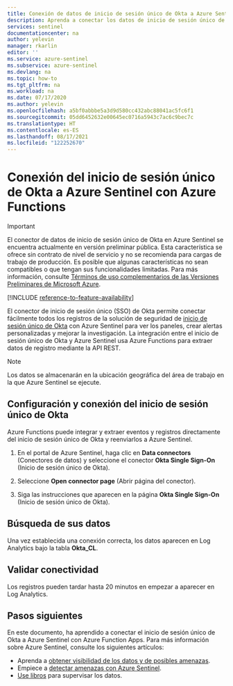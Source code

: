 ```yaml
---
title: Conexión de datos de inicio de sesión único de Okta a Azure Sentinel | Microsoft Docs
description: Aprenda a conectar los datos de inicio de sesión único de Okta a Azure Sentinel.
services: sentinel
documentationcenter: na
author: yelevin
manager: rkarlin
editor: ''
ms.service: azure-sentinel
ms.subservice: azure-sentinel
ms.devlang: na
ms.topic: how-to
ms.tgt_pltfrm: na
ms.workload: na
ms.date: 07/17/2020
ms.author: yelevin
ms.openlocfilehash: a5bf0abbbe5a3d9d580cc432abc88041ac5fc6f1
ms.sourcegitcommit: 05dd6452632e00645ec0716a5943c7ac6c9bec7c
ms.translationtype: HT
ms.contentlocale: es-ES
ms.lasthandoff: 08/17/2021
ms.locfileid: "122252670"
---
```

# <a name="connect-your-okta-single-sign-on-to-azure-sentinel-with-azure-function"></a>Conexión del inicio de sesión único de Okta a Azure Sentinel con Azure Functions

> [!IMPORTANT]
> El conector de datos de inicio de sesión único de Okta en Azure Sentinel se encuentra actualmente en versión preliminar pública.
> Esta característica se ofrece sin contrato de nivel de servicio y no se recomienda para cargas de trabajo de producción. Es posible que algunas características no sean compatibles o que tengan sus funcionalidades limitadas. Para más información, consulte [Términos de uso complementarios de las Versiones Preliminares de Microsoft Azure](https://azure.microsoft.com/support/legal/preview-supplemental-terms/).

[!INCLUDE [reference-to-feature-availability](includes/reference-to-feature-availability.md)]

El conector de inicio de sesión único (SSO) de Okta permite conectar fácilmente todos los registros de la solución de seguridad de [inicio de sesión único de Okta](https://www.okta.com/products/single-sign-on/) con Azure Sentinel para ver los paneles, crear alertas personalizadas y mejorar la investigación. La integración entre el inicio de sesión único de Okta y Azure Sentinel usa Azure Functions para extraer datos de registro mediante la API REST.

> [!NOTE]
> Los datos se almacenarán en la ubicación geográfica del área de trabajo en la que Azure Sentinel se ejecute.

## <a name="configure-and-connect-okta-single-sign-on"></a>Configuración y conexión del inicio de sesión único de Okta

Azure Functions puede integrar y extraer eventos y registros directamente del inicio de sesión único de Okta y reenviarlos a Azure Sentinel.

1. En el portal de Azure Sentinel, haga clic en **Data connectors** (Conectores de datos) y seleccione el conector **Okta Single Sign-On** (Inicio de sesión único de Okta).

1. Seleccione **Open connector page** (Abrir página del conector).

1. Siga las instrucciones que aparecen en la página **Okta Single Sign-On** (Inicio de sesión único de Okta).

## <a name="find-your-data"></a>Búsqueda de sus datos

Una vez establecida una conexión correcta, los datos aparecen en Log Analytics bajo la tabla **Okta_CL**.

## <a name="validate-connectivity"></a>Validar conectividad

Los registros pueden tardar hasta 20 minutos en empezar a aparecer en Log Analytics.

## <a name="next-steps"></a>Pasos siguientes

En este documento, ha aprendido a conectar el inicio de sesión único de Okta a Azure Sentinel con Azure Function Apps. Para más información sobre Azure Sentinel, consulte los siguientes artículos:

- Aprenda a [obtener visibilidad de los datos y de posibles amenazas](get-visibility.md).
- Empiece a [detectar amenazas con Azure Sentinel](detect-threats-built-in.md).
- [Use libros](monitor-your-data.md) para supervisar los datos.